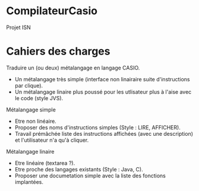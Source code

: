 # CompilateurCasio
Projet ISN


# Cahiers des charges
Traduire un (ou deux) métalangage en langage CASIO.
 * Un métalangage très simple (interface non linairaire suite d'instructions par clique).
 * Un métalangage linaire plus poussé pour les utlisateur plus à l'aise avec le code (style JVS).

Métalangage simple
 * Etre non linéaire.
 * Proposer des noms d'instructions simples (Style : LIRE, AFFICHER).
 * Travail prémâchée liste des instructions affichées (avec une description) et l'utilisateur n'a qu'à cliquer.

Métalangage linaire
 * Etre linéaire (textarea ?).
 * Etre proche des langages existants (Style : Java, C).
 * Proposer une documetation simple avec la liste des fonctions implantées.
